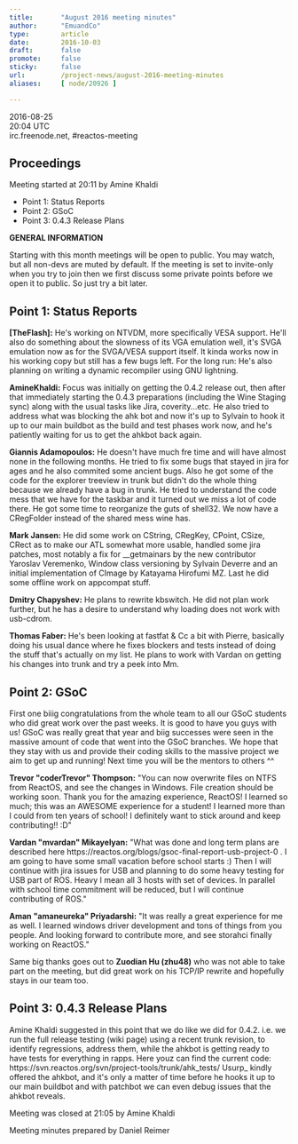 ```yaml
---
title:       "August 2016 meeting minutes"
author:      "EmuandCo"
type:        article
date:        2016-10-03
draft:       false
promote:     false
sticky:      false
url:         /project-news/august-2016-meeting-minutes
aliases:     [ node/20926 ]

---
```


<p>2016-08-25<br />
	20:04 UTC<br />
	irc.freenode.net, #reactos-meeting</p>
<h2>Proceedings</h2>
<p>Meeting started at 20:11 by Amine Khaldi</p>
<ul>
    <li>Point 1: Status Reports</li>
	<li>Point 2: GSoC</li>
    <li>Point 3: 0.4.3 Release Plans</li>
</ul>

<p><b>GENERAL INFORMATION</b></p>
<p>Starting with this month meetings will be open to public. You may watch, but all non-devs are muted by default. If the meeting is set to invite-only when you try to join then we first discuss some private points before we open it to public. So just try a bit later.</p>

<h2>Point 1: Status Reports</h2>

<p><b>[TheFlash]:</b> He's working on NTVDM, more specifically VESA support. He'll also do something about the slowness of its VGA emulation well, it's SVGA emulation now as for the SVGA/VESA support itself. It kinda works now in his working copy but still has a few bugs left. For the long run: He's also planning on writing a dynamic recompiler using GNU lightning.</p>

<p><b>AmineKhaldi:</b> Focus was initially on getting the 0.4.2 release out, then after that immediately starting the 0.4.3 preparations (including the Wine Staging sync) along with the usual tasks like Jira, coverity...etc. He also tried to address what was blocking the ahk bot and now it's up to Sylvain to hook it up to our main buildbot as the build and test phases work now, and he's patiently waiting for us to get the ahkbot back again.</p>

<p><b>Giannis Adamopoulos:</b> He doesn't have much fre time and will have almost none in the following months. He tried to fix some bugs that stayed in jira for ages and he also commited some ancient bugs. Also he got some of the code for the explorer treeview in trunk but didn't do the whole thing because we already have a bug in trunk. He tried to understand the code mess that we have for the taskbar and it turned out we miss a lot of code there. He got some time to reorganize the guts of shell32. We now have a CRegFolder instead of the shared mess wine has.</p>

<p><b>Mark Jansen:</b> He did some work on CString, CRegKey, CPoint, CSize, CRect as to make our ATL somewhat more usable, handled some jira patches, most notably a fix for __getmainars by the new contributor Yaroslav Veremenko, Window class versioning by Sylvain Deverre and an initial implementation of CImage by Katayama Hirofumi MZ. Last he did some offline work on appcompat stuff.</p>

<p><b>Dmitry Chapyshev:</b> He plans to rewrite kbswitch. He did not plan work further, but he has a desire to understand why loading does not work with usb-cdrom.</p>

<p><b>Thomas Faber:</b> He's been looking at fastfat & Cc a bit with Pierre, basically doing his usual dance where he fixes blockers and tests instead of doing the stuff that's actually on my list. He plans to work with Vardan on getting his changes into trunk and try a peek into Mm.</p>

<h2>Point 2: GSoC</h2>

<p>First one biiig congratulations from the whole team to all our GSoC students who did great work over the past weeks. It is good to have you guys with us! GSoC was really great that year and biig successes were seen in the massive amount of code that went into the GSoC branches. We hope that they stay with us and provide their coding skills to the massive project we aim to get up and running! Next time you will be the mentors to others ^^</p>

<p><b>Trevor "coderTrevor" Thompson:</b> "You can now overwrite files on NTFS from ReactOS, and see the changes in Windows. File creation should be working soon. Thank you for the amazing experience, ReactOS! I learned so much; this was an AWESOME experience for a student! I learned more than I could from ten years of school! I definitely want to stick around and keep contributing!! :D"</p>

<p><b>Vardan "mvardan" Mikayelyan:</b> "What was done and long term plans are described here https://reactos.org/blogs/gsoc-final-report-usb-project-0 . I am going to have some small vacation before school starts :) Then I will continue with jira issues for USB and planning to do some heavy testing for USB part of ROS. Heavy I mean all 3 hosts with set of devices. In parallel with school time commitment will be reduced, but I will continue contributing of ROS."</p>

<p><b>Aman "amaneureka" Priyadarshi:</b> "It was really a great experience for me as well. I learned windows driver development and tons of things from you people. And looking forward to contribute more, and see storahci finally working on ReactOS."</p>

<p>Same big thanks goes out to <b>Zuodian Hu (zhu48)</b> who was not able to take part on the meeting, but did great work on his TCP/IP rewrite and hopefully stays in our team too.</p>

<h2>Point 3: 0.4.3 Release Plans</h2>

<p>Amine Khaldi suggested in this point that we do like we did for 0.4.2. i.e. we run the full release testing (wiki page) using a recent trunk revision, to identify regressions, address them, while the ahkbot is getting ready to have tests for everything in rapps. Here youz can find the current code: https://svn.reactos.org/svn/project-tools/trunk/ahk_tests/  Usurp_ kindly offered the ahkbot, and it's only a matter of time before he hooks it up to our main buildbot and with patchbot we can even debug issues that the ahkbot reveals.</p>

<p>Meeting was closed at 21:05 by Amine Khaldi</p>
<p>Meeting minutes prepared by Daniel Reimer</p>

